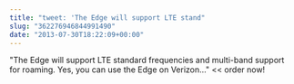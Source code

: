 ```yaml
---
title: "tweet: 'The Edge will support LTE stand"
slug: "362276946844991490"
date: "2013-07-30T18:22:09+00:00"
---
```

"The Edge will support LTE standard frequencies and multi-band support for roaming. Yes, you can use the Edge on Verizon..." &lt;&lt; order now!